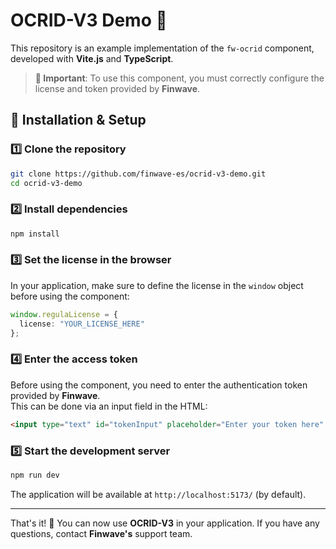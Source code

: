 # OCRID-V3 Demo 🎯

This repository is an example implementation of the `fw-ocrid` component, developed with **Vite.js** and **TypeScript**.

> **📌 Important**: To use this component, you must correctly configure the license and token provided by **Finwave**.

## 🚀 Installation & Setup

### 1️⃣ Clone the repository

```sh
git clone https://github.com/finwave-es/ocrid-v3-demo.git
cd ocrid-v3-demo
```

### 2️⃣ Install dependencies

```sh
npm install
```

### 3️⃣ Set the license in the browser

In your application, make sure to define the license in the `window` object before using the component:

```ts
window.regulaLicense = {
  license: "YOUR_LICENSE_HERE"
};
```

### 4️⃣ Enter the access token

Before using the component, you need to enter the authentication token provided by **Finwave**.  
This can be done via an input field in the HTML:

```html
<input type="text" id="tokenInput" placeholder="Enter your token here" />
```

### 5️⃣ Start the development server

```sh
npm run dev
```

The application will be available at `http://localhost:5173/` (by default).

---

That's it! 🚀 You can now use **OCRID-V3** in your application. If you have any questions, contact **Finwave's** support team.
